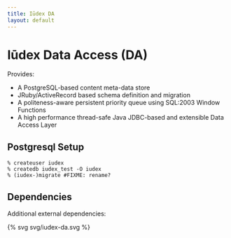```yaml
---
title: Iūdex DA
layout: default
---
```


# Iūdex Data Access (DA)

Provides:

* A PostgreSQL-based content meta-data store
* JRuby/ActiveRecord based schema definition and migration
* A politeness-aware persistent priority queue using SQL:2003
  Window Functions
* A high performance thread-safe Java JDBC-based and extensible Data Access Layer

## Postgresql Setup

    % createuser iudex
    % createdb iudex_test -O iudex
    % (iudex-)migrate #FIXME: rename?

## Dependencies

Additional external dependencies:

{% svg svg/iudex-da.svg %}
